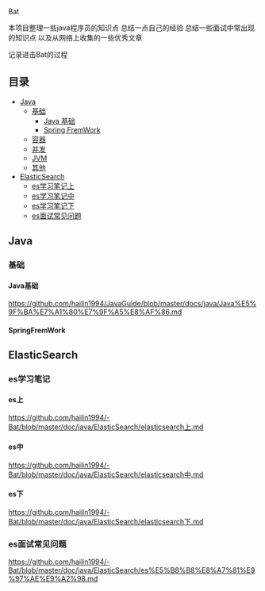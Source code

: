 Bat

本项目整理一些java程序员的知识点 总结一点自己的经验 总结一些面试中常出现的知识点  以及从网络上收集的一些优秀文章

记录进击Bat的过程

## 目录

- [Java](#java)
    - [基础](#基础)
        -  [Java 基础](#Java基础)
        -  [Spring FremWork](#SpringFremWork)
    - [容器](#容器)
    - [并发](#并发)
    - [JVM](#jvm)
    - [其他](#其他)
- [ElasticSearch](#ElasticSearch)
    - [es学习笔记上](#es上)
    - [es学习笔记中](#es中)
    - [es学习笔记下](#es下)
    - [es面试常见问题](#es面试常见问题)

## Java
   ### 基础
   #### Java基础
   https://github.com/hailin1994/JavaGuide/blob/master/docs/java/Java%E5%9F%BA%E7%A1%80%E7%9F%A5%E8%AF%86.md
   #### SpringFremWork

## ElasticSearch
   ### es学习笔记
   #### es上
   https://github.com/hailin1994/-Bat/blob/master/doc/java/ElasticSearch/elasticsearch上.md
   #### es中
   https://github.com/hailin1994/-Bat/blob/master/doc/java/ElasticSearch/elasticsearch中.md
   #### es下
   https://github.com/hailin1994/-Bat/blob/master/doc/java/ElasticSearch/elasticsearch下.md
   ### es面试常见问题
   https://github.com/hailin1994/-Bat/blob/master/doc/java/ElasticSearch/es%E5%B8%B8%E8%A7%81%E9%97%AE%E9%A2%98.md





